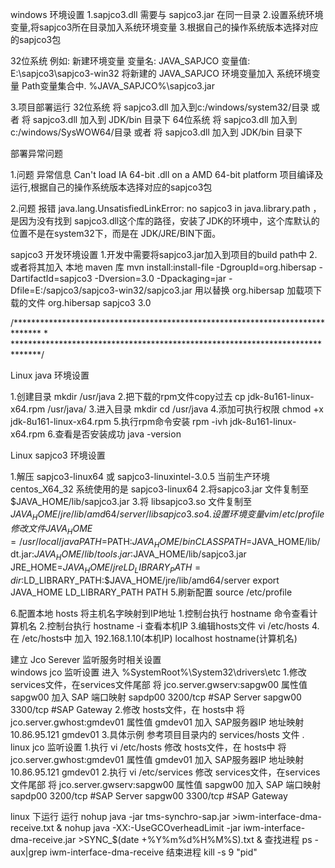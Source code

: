 
windows 环境设置
1.sapjco3.dll 需要与 sapjco3.jar 在同一目录
2.设置系统环境变量,将sapjco3所在目录加入系统环境变量
3.根据自己的操作系统版本选择对应的sapjco3包

32位系统
  例如:
  	新建环境变量
  		变量名: JAVA_SAPJCO 
  		变量值: E:\sapjco3\sapjco3-win32
  	将新建的 JAVA_SAPJCO 环境变量加入 系统环境变量 Path变量集合中.
  		%JAVA_SAPJCO%\sapjco3.jar

3.项目部署运行
	32位系统 
	 将 sapjco3.dll 加入到c:/windows/system32/目录 或者 将 sapjco3.dll 加入到 JDK/bin 目录下
	64位系统
	将 sapjco3.dll 加入到c:/windows/SysWOW64/目录 或者 将 sapjco3.dll 加入到 JDK/bin 目录下

部署异常问题

1.问题
	异常信息 Can't load IA 64-bit .dll on a AMD 64-bit platform
项目编译及运行,根据自己的操作系统版本选择对应的sapjco3包

2.问题
	报错 java.lang.UnsatisfiedLinkError: no sapjco3 in java.library.path   ，
是因为没有找到  sapjco3.dll这个库的路径，安装了JDK的环境中，这个库默认的位置不是在system32下，而是在 JDK/JRE/BIN下面。

sapjco3 开发环境设置
1.开发中需要将sapjco3.jar加入到项目的build path中
2.或者将其加入 本地 maven 库
mvn install:install-file -DgroupId=org.hibersap -DartifactId=sapjco3 -Dversion=3.0 -Dpackaging=jar -Dfile=E:/sapjco3/sapjco3-win32/sapjco3.jar
用以替换 org.hibersap 加载项下载的文件
<dependency>
    <groupId>org.hibersap</groupId>
    <artifactId>sapjco3</artifactId>
    <version>3.0</version>
</dependency>

/******************************************************************************
*
******************************************************************************/

Linux java 环境设置

1.创建目录
mkdir /usr/java
2.把下载的rpm文件copy过去
cp jdk-8u161-linux-x64.rpm /usr/java/
3.进入目录
mkdir cd /usr/java
4.添加可执行权限
chmod +x jdk-8u161-linux-x64.rpm
5.执行rpm命令安装
rpm -ivh jdk-8u161-linux-x64.rpm
6.查看是否安装成功
java -version

Linux sapjco3 环境设置

1.解压 sapjco3-linux64 或 sapjco3-linuxintel-3.0.5 
  	当前生产环境 centos_X64_32 系统使用的是 sapjco3-linux64 
2.将sapjco3.jar 文件复制至  $JAVA_HOME/lib/sapjco3.jar 
3.将 libsapjco3.so 文件复制至 $JAVA_HOME/jre/lib/amd64/server/libsapjco3.so
4.设置环境变量
	vim /etc/profile 修改文件
	JAVA_HOME=/usr/local/java
	PATH=$PATH:$JAVA_HOME/bin
	CLASSPATH=$JAVA_HOME/lib/dt.jar:$JAVA_HOME/lib/tools.jar:$JAVA_HOME/lib/sapjco3.jar
	JRE_HOME=$JAVA_HOME/jre
	LD_LIBRARY_PATH=dir:$LD_LIBRARY_PATH:$JAVA_HOME/jre/lib/amd64/server
	export JAVA_HOME LD_LIBRARY_PATH PATH
5.刷新配置
	source /etc/profile
	
6.配置本地 hosts 将主机名字映射到IP地址
	1.控制台执行  hostname 命令查看计算机名 
	2.控制台执行 hostname -i 查看本机IP 
	3.编辑hosts文件  vi /etc/hosts
	4.在 /etc/hosts中 加入
	  192.168.1.10(本机IP) localhost hostname(计算机名)


建立  Jco Serever 监听服务时相关设置  
	windows jco 监听设置
	进入 %SystemRoot%\System32\drivers\etc
	1.修改 services文件，在services文件尾部 将  jco.server.gwserv:sapgw00 属性值 sapgw00 加入 SAP 端口映射
	  sapdp00  3200/tcp #SAP Server
	  sapgw00  3300/tcp #SAP Gateway
	2.修改 hosts文件，在 hosts中 将 jco.server.gwhost:gmdev01  属性值  gmdev01 加入 SAP服务器IP 地址映射
	  10.86.95.121       gmdev01
	3.具体示例
	       参考项目目录内的 services/hosts 文件 
	.
	linux jco 监听设置
	 1.执行  vi /etc/hosts
	          修改 hosts文件，在 hosts中 将 jco.server.gwhost:gmdev01  属性值  gmdev01 加入 SAP服务器IP 地址映射
	   10.86.95.121       gmdev01
	 2.执行 vi /etc/services
	          修改 services文件，在services文件尾部 将  jco.server.gwserv:sapgw00 属性值 sapgw00 加入 SAP 端口映射
	   sapdp00  3200/tcp #SAP Server
	   sapgw00  3300/tcp #SAP Gateway

linux 下运行
运行
nohup java -jar tms-synchro-sap.jar >iwm-interface-dma-receive.txt &
nohup java -XX:-UseGCOverheadLimit -jar iwm-interface-dma-receive.jar >SYNC_$(date +%Y%m%d%H%M%S).txt &
查找进程
ps -aux|grep iwm-interface-dma-receive
结束进程
kill -s 9 "pid"


